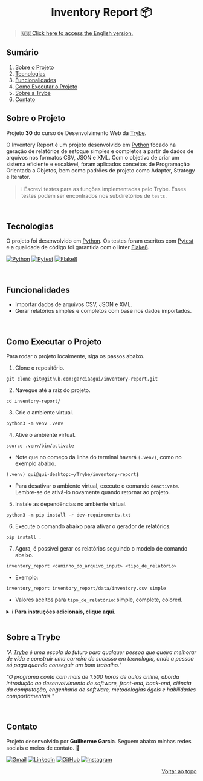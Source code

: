 <a name="readme-top"></a>

<h1 align="center">Inventory Report 📦</h1>

> [🇺🇸 Click here to access the English version.](README.md)

## Sumário

<ol>
  <li><a href="#sobre-o-projeto">Sobre o Projeto</a></li>
  <li><a href="#tecnologias">Tecnologias</a></li>
  <li><a href="#funcionalidades">Funcionalidades</a></li>
  <li><a href="#como-executar-o-projeto">Como Executar o Projeto</a></li>
  <li><a href="#sobre-a-trybe">Sobre a Trybe</a></li>
  <li><a href="#contato">Contato</a></li>
</ol>

## Sobre o Projeto

Projeto **30** do curso de Desenvolvimento Web da [Trybe][trybe-site-url].

O Inventory Report é um projeto desenvolvido em [Python][python-url] focado na geração de relatórios de estoque simples e completos a partir de dados de arquivos nos formatos CSV, JSON e XML. Com o objetivo de criar um sistema eficiente e escalável, foram aplicados conceitos de Programação Orientada a Objetos, bem como padrões de projeto como Adapter, Strategy e Iterator.

> ℹ️ Escrevi testes para as funções implementadas pelo Trybe. Esses testes podem ser encontrados nos subdiretórios de `tests`.

<br/>

## Tecnologias

O projeto foi desenvolvido em [Python][python-url]. Os testes foram escritos com [Pytest][pytest-url] e a qualidade de código foi garantida com o linter [Flake8][flake8-url].

[![Python][python-badge]][python-url] [![Pytest][pytest-badge]][pytest-url] [![Flake8][flake8-badge]][flake8-url]

<br/>

## Funcionalidades

<ul>
  <li>Importar dados de arquivos CSV, JSON e XML.</li>
  <li>Gerar relatórios simples e completos com base nos dados importados.</li></ul>
<br/>

## Como Executar o Projeto

Para rodar o projeto localmente, siga os passos abaixo.

1. Clone o repositório.

```
git clone git@github.com:garciaagui/inventory-report.git
```

2. Navegue até a raiz do projeto.

```
cd inventory-report/
```

3. Crie o ambiente virtual.

```
python3 -m venv .venv
```

4. Ative o ambiente virtual.

```
source .venv/bin/activate
```

-   Note que no começo da linha do terminal haverá `(.venv)`, como no exemplo abaixo.

```
(.venv) gui@gui-desktop:~/Trybe/inventory-report$
```

-   Para desativar o ambiente virtual, execute o comando `deactivate`. Lembre-se de ativá-lo novamente quando retornar ao projeto.

5. Instale as dependências no ambiente virtual.

```
python3 -m pip install -r dev-requirements.txt
```

6. Execute o comando abaixo para ativar o gerador de relatórios.

```
pip install .
```

7. Agora, é possível gerar os relatórios seguindo o modelo de comando abaixo.

```
inventory_report <caminho_do_arquivo_input> <tipo_de_relatório>
```

-   Exemplo:

```
inventory_report inventory_report/data/inventory.csv simple

```

-   Valores aceitos para `tipo_de_relatório`: simple, complete, colored.

<details>
  <summary><strong> ℹ️ Para instruções adicionais, clique aqui.</strong></summary><br />

-   🧪 Para rodar **todos** os testes, execute o comando abaixo.

```
python3 -m pytest
```

-   🧪 Para rodar apenas um arquivo de teste, siga o exemplo abaixo.

```
python3 -m pytest tests/product/test_create_product_sucessfully.py
```

-   🧪 Para rodar apenas um teste específico, siga o exemplo abaixo.

```
python3 -m pytest -k test_cria_produto
```

-   Caso deseje fazer testes manuais diretamente nos módulos onde as funções foram implementadas, siga o exemplo abaixo.

```
python3 -m inventory_report.reports.simple_report
```

</details>

<br/>

## Sobre a Trybe

_"A [Trybe][trybe-site-url] é uma escola do futuro para qualquer pessoa que queira melhorar de vida e construir uma carreira de sucesso em tecnologia, onde a pessoa só paga quando conseguir um bom trabalho."_

_"O programa conta com mais de 1.500 horas de aulas online, aborda introdução ao desenvolvimento de software, front-end, back-end, ciência da computação, engenharia de software, metodologias ágeis e habilidades comportamentais._"

<br/>

## Contato

Projeto desenvolvido por **Guilherme Garcia**. Seguem abaixo minhas redes sociais e meios de contato. 🤘

[![Gmail][gmail-badge]][gmail-url]
[![Linkedin][linkedin-badge]][linkedin-url]
[![GitHub][github-badge]][github-url]
[![Instagram][instagram-badge]][instagram-url]

<p align="right"><a href="#readme-top">Voltar ao topo</a></p>

<!-- MARKDOWN LINKS & IMAGES -->

[trybe-site-url]: https://www.betrybe.com/

<!-- STACKS -->

[flake8-url]: https://flake8.pycqa.org/en/latest/
[flake8-badge]: https://img.shields.io/badge/Flake8-000000?style=for-the-badge&logo=flake8&logoColor=white
[pytest-url]: https://docs.pytest.org/en/7.2.x/
[pytest-badge]: https://img.shields.io/badge/-Pytest-0A9EDC?logo=pytest&logoColor=white&style=for-the-badge
[python-url]: https://www.python.org/
[python-badge]: https://img.shields.io/badge/Python-3776AB?style=for-the-badge&logo=python&logoColor=white

<!-- CONTACT -->

[gmail-badge]: https://img.shields.io/badge/Gmail-D14836?style=for-the-badge&logo=gmail&logoColor=white
[gmail-url]: mailto:garciaguig@gmail.com
[linkedin-badge]: https://img.shields.io/badge/LinkedIn-0077B5?style=for-the-badge&logo=linkedin&logoColor=white
[linkedin-url]: https://www.linkedin.com/in/garciaagui/
[github-badge]: https://img.shields.io/badge/GitHub-100000?style=for-the-badge&logo=github&logoColor=white
[github-url]: https://github.com/garciaagui
[instagram-badge]: https://img.shields.io/badge/Instagram-E4405F?style=for-the-badge&logo=instagram&logoColor=white
[instagram-url]: https://www.instagram.com/garciaagui/
